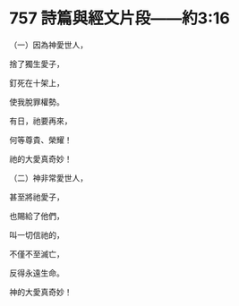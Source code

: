 # 757 詩篇與經文片段——約3:16

（一）因為神愛世人，

捨了獨生愛子，

釘死在十架上，

使我脫罪權勢。

有日，祂要再來，

何等尊貴、榮耀！

祂的大愛真奇妙！

（二）神非常愛世人，

甚至將祂愛子，

也賜給了他們，

叫一切信祂的，

不僅不至滅亡，

反得永遠生命。

神的大愛真奇妙！

